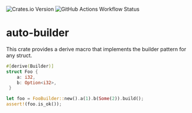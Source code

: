 ![Crates.io Version](https://img.shields.io/crates/v/auto-builder) 
![GitHub Actions Workflow Status](https://img.shields.io/github/actions/workflow/status/hollg/auto-builder/test.yml?branch=main&event=push&style=flat&label=tests)



# auto-builder

This crate provides a derive macro that implements the builder pattern for any struct.

```rs
#[derive(Builder)]
struct Foo {           
    a: i32,
    b: Option<i32>,
 }

let foo = FooBuilder::new().a(1).b(Some(2)).build();
assert!(foo.is_ok());

```
